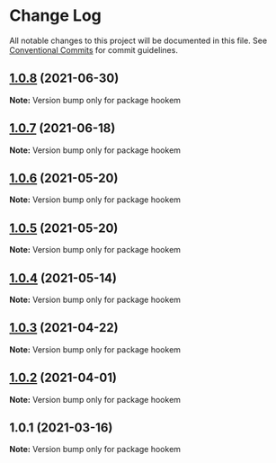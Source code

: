 # Change Log

All notable changes to this project will be documented in this file.
See [Conventional Commits](https://conventionalcommits.org) for commit guidelines.

## [1.0.8](https://github.com/4Catalyzer/cli/compare/hookem@1.0.7...hookem@1.0.8) (2021-06-30)

**Note:** Version bump only for package hookem





## [1.0.7](https://github.com/4Catalyzer/cli/compare/hookem@1.0.6...hookem@1.0.7) (2021-06-18)

**Note:** Version bump only for package hookem





## [1.0.6](https://github.com/4Catalyzer/cli/compare/hookem@1.0.5...hookem@1.0.6) (2021-05-20)

**Note:** Version bump only for package hookem





## [1.0.5](https://github.com/4Catalyzer/cli/compare/hookem@1.0.4...hookem@1.0.5) (2021-05-20)

**Note:** Version bump only for package hookem





## [1.0.4](https://github.com/4Catalyzer/cli/compare/hookem@1.0.3...hookem@1.0.4) (2021-05-14)

**Note:** Version bump only for package hookem





## [1.0.3](https://github.com/4Catalyzer/cli/compare/hookem@1.0.2...hookem@1.0.3) (2021-04-22)

**Note:** Version bump only for package hookem





## [1.0.2](https://github.com/4Catalyzer/cli/compare/hookem@1.0.1...hookem@1.0.2) (2021-04-01)

**Note:** Version bump only for package hookem





## 1.0.1 (2021-03-16)

**Note:** Version bump only for package hookem
